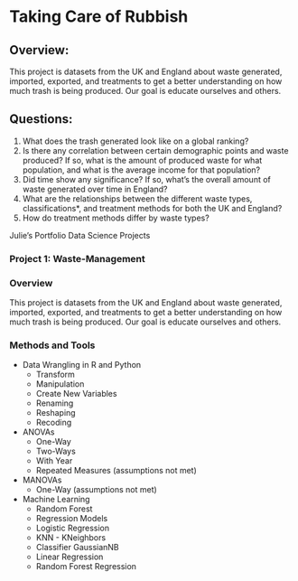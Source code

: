 # Taking Care of Rubbish

## Overview:

This project is datasets from the UK and England about waste generated, imported, exported, and treatments to get a better understanding on how much trash is being produced. Our goal is educate ourselves and others.

## Questions:

1. What does the trash generated look like on a global ranking?
2. Is there any correlation between certain demographic points and waste produced? If so, what is the amount of produced waste for what population, and what is the average income for that population?
3. Did time show any significance? If so, what’s the overall amount of waste generated over time in England?
4. What are the relationships between the different waste types, classifications*, and treatment methods for both the UK and England?
5. How do treatment methods differ by waste types?

Julie’s Portfolio
Data Science Projects 

### Project 1: Waste-Management

### Overview
This project is datasets from the UK and England about waste generated, imported, exported, and treatments to get a better understanding on how much trash is being produced. Our goal is educate ourselves and others.

### Methods and Tools
- Data Wrangling in R and Python
  - Transform
  - Manipulation
  - Create New Variables
  - Renaming
  - Reshaping
  - Recoding
- ANOVAs
  - One-Way
  - Two-Ways
   - With Year
  - Repeated Measures (assumptions not met)
- MANOVAs
  - One-Way (assumptions not met)
- Machine Learning
   - Random Forest
   - Regression Models
    - Logistic Regression
    - KNN - KNeighbors
    - Classifier GaussianNB
    - Linear Regression
    - Random Forest Regression


